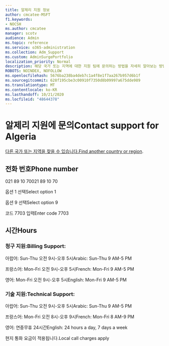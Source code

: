 ```yaml
---
title: 알제리 지원 정보
author: cmcatee-MSFT
f1.keywords:
- NOCSH
ms.author: cmcatee
manager: scotv
audience: Admin
ms.topic: reference
ms.service: o365-administration
ms.collection: Adm_Support
ms.custom: AdminSurgePortfolio
localization_priority: Normal
description: 해당 국가 또는 지역에 대한 지원 팀에 문의하는 방법을 자세히 알아보는 방법을 배워야 합니다.
ROBOTS: NOINDEX, NOFOLLOW
ms.openlocfilehash: 5676ba238ba4deb7c1a4f8e1f7aa267b957d6b1f
ms.sourcegitcommit: 628f195cbe3c00910f7350d8b09997a675dde989
ms.translationtype: MT
ms.contentlocale: ko-KR
ms.lasthandoff: 10/21/2020
ms.locfileid: "48644378"
---
```

# <a name="contact-support-for-algeria"></a><span data-ttu-id="17798-103">알제리 지원에 문의</span><span class="sxs-lookup"><span data-stu-id="17798-103">Contact support for Algeria</span></span>

<span data-ttu-id="17798-104">[다른 국가 또는 지역을 찾을 수 있습니다.](../contact-support-for-business-products.md)</span><span class="sxs-lookup"><span data-stu-id="17798-104">[Find another country or region](../contact-support-for-business-products.md).</span></span>

## <a name="phone-number"></a><span data-ttu-id="17798-105">전화 번호</span><span class="sxs-lookup"><span data-stu-id="17798-105">Phone number</span></span>
<span data-ttu-id="17798-106">021 89 10 70</span><span class="sxs-lookup"><span data-stu-id="17798-106">021 89 10 70</span></span>

<span data-ttu-id="17798-107">옵션 1 선택</span><span class="sxs-lookup"><span data-stu-id="17798-107">Select option 1</span></span>

<span data-ttu-id="17798-108">옵션 9 선택</span><span class="sxs-lookup"><span data-stu-id="17798-108">Select option 9</span></span>

<span data-ttu-id="17798-109">코드 7703 입력</span><span class="sxs-lookup"><span data-stu-id="17798-109">Enter code 7703</span></span>

## <a name="hours"></a><span data-ttu-id="17798-110">시간</span><span class="sxs-lookup"><span data-stu-id="17798-110">Hours</span></span>
### <a name="billing-support"></a><span data-ttu-id="17798-111">청구 지원:</span><span class="sxs-lookup"><span data-stu-id="17798-111">Billing Support:</span></span>

<span data-ttu-id="17798-112">아랍어: Sun-Thu 오전 9시-오후 5시</span><span class="sxs-lookup"><span data-stu-id="17798-112">Arabic: Sun-Thu 9 AM-5 PM</span></span>

<span data-ttu-id="17798-113">프랑스어: Mon-Fri 오전 9시-오후 5시</span><span class="sxs-lookup"><span data-stu-id="17798-113">French: Mon-Fri 9 AM-5 PM</span></span>

<span data-ttu-id="17798-114">영어: Mon-Fri 오전 9시-오후 5시</span><span class="sxs-lookup"><span data-stu-id="17798-114">English: Mon-Fri 9 AM-5 PM</span></span>

### <a name="technical-support"></a><span data-ttu-id="17798-115">기술 지원:</span><span class="sxs-lookup"><span data-stu-id="17798-115">Technical Support:</span></span>

<span data-ttu-id="17798-116">아랍어: Sun-Thu 오전 9시-오후 5시</span><span class="sxs-lookup"><span data-stu-id="17798-116">Arabic: Sun-Thu 9 AM-5 PM</span></span>

<span data-ttu-id="17798-117">프랑스어: Mon-Fri 오전 8시-오후 9시</span><span class="sxs-lookup"><span data-stu-id="17798-117">French: Mon-Fri 8 AM-9 PM</span></span>

<span data-ttu-id="17798-118">영어: 연중무휴 24시간</span><span class="sxs-lookup"><span data-stu-id="17798-118">English: 24 hours a day, 7 days a week</span></span>

<span data-ttu-id="17798-119">현지 통화 요금이 적용됩니다.</span><span class="sxs-lookup"><span data-stu-id="17798-119">Local call charges apply</span></span>
